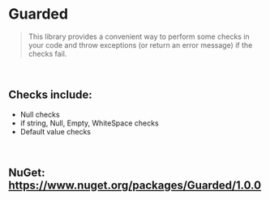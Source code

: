 # Guarded

> This library provides a convenient way to perform some checks in your code and throw exceptions (or return an error message) if the checks fail.

<br/>

## Checks include:
* Null checks
* if string, Null, Empty, WhiteSpace checks
* Default value checks

<br/>

## NuGet: https://www.nuget.org/packages/Guarded/1.0.0